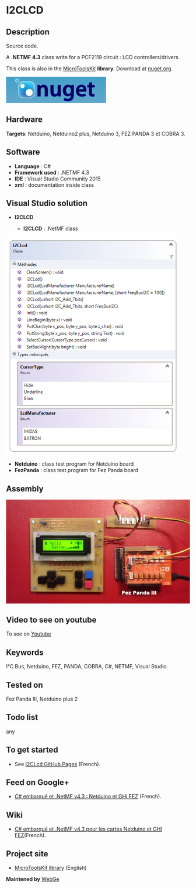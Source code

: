 # I2CLCD

## Description

Source code.

A **.NETMF 4.3** class write for a PCF2119 circuit : LCD controllers/drivers.

This class is also in the [MicroToolsKit](https://www.nuget.org/packages/WEBGE.Microtoolskit/) **library**. Download at [nuget.org](https://www.nuget.org).

![nuget](img/nuget.JPG)

## Hardware

**Targets**: Netduino, Netduino2 plus, Netduino 3, FEZ PANDA 3 et COBRA 3.

## Software

* **Language** : C#
* **Framework used** : .NETMF 4.3
* **IDE** : Visual Studio Community 2015
* **xml** : documentation inside class  

## Visual Studio solution

* **I2CLCD**

  * **I2CLCD** : .NetMF class

![I2CLCD](img/I2CLCDClass.PNG)

* **Netduino** : class test program for Netduino board
* **FezPanda** : class test program for Fez Panda board

## Assembly

![Assembly](img/I2CLCD.jpg)

## Video to see on youtube

To see on [Youtube](https://www.youtube.com/watch?v=X9XlJdWWA5c)

## Keywords

I²C Bus, Netduino, FEZ, PANDA, COBRA, C#, NETMF, Visual Studio.

## Tested on

Fez Panda III, Netduino plus 2

## Todo list

any

## To get started

* See [I2CLcd GitHub Pages](http://webge.github.io/I2CLCD) (French).

## Feed on Google+

* [C# embarqué et .NetMF v4.3 : Netduino et GHI FEZ](https://plus.google.com/collection/oaaJX) (French).

## Wiki

* [C# embarqué et .NetMF v4.3 pour les cartes Netduino et GHI FEZ](http://webge.dyndns-server.com/dokuwiki/doku.php?id=netmf43:accueilnetmf)(French).

## Project site

* [MicroToolsKit library](http://webge.dyndns-server.com/dokuwiki/doku.php?id=netmf43:6_microtoolskit) (English)

**Maintened by** [WebGe](mailto:philippemariano@gmail.com)